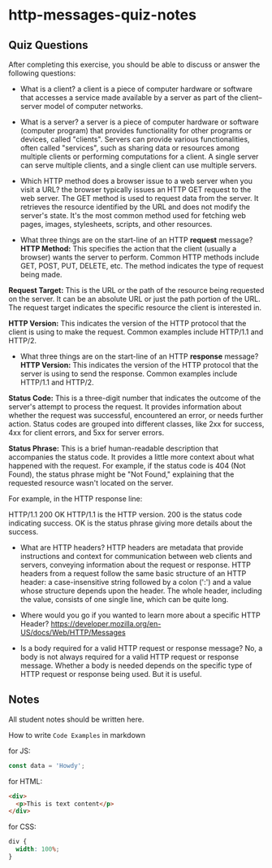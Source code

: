 # http-messages-quiz-notes

## Quiz Questions

After completing this exercise, you should be able to discuss or answer the following questions:

- What is a client?
  a client is a piece of computer hardware or software that accesses a service made available by a server as part of the client–server model of computer networks.

- What is a server?
  a server is a piece of computer hardware or software (computer program) that provides functionality for other programs or devices, called "clients".
  Servers can provide various functionalities, often called "services", such as sharing data or resources among multiple clients or performing computations for a client. A single server can serve multiple clients, and a single client can use multiple servers.

- Which HTTP method does a browser issue to a web server when you visit a URL?
  the browser typically issues an HTTP GET request to the web server. The GET method is used to request data from the server. It retrieves the resource identified by the URL and does not modify the server's state. It's the most common method used for fetching web pages, images, stylesheets, scripts, and other resources.

- What three things are on the start-line of an HTTP **request** message?
  **HTTP Method:** This specifies the action that the client (usually a browser) wants the server to perform. Common HTTP methods include GET, POST, PUT, DELETE, etc. The method indicates the type of request being made.

**Request Target:** This is the URL or the path of the resource being requested on the server. It can be an absolute URL or just the path portion of the URL. The request target indicates the specific resource the client is interested in.

**HTTP Version:** This indicates the version of the HTTP protocol that the client is using to make the request. Common examples include HTTP/1.1 and HTTP/2.

- What three things are on the start-line of an HTTP **response** message?
  **HTTP Version:** This indicates the version of the HTTP protocol that the server is using to send the response. Common examples include HTTP/1.1 and HTTP/2.

**Status Code:** This is a three-digit number that indicates the outcome of the server's attempt to process the request. It provides information about whether the request was successful, encountered an error, or needs further action. Status codes are grouped into different classes, like 2xx for success, 4xx for client errors, and 5xx for server errors.

**Status Phrase:** This is a brief human-readable description that accompanies the status code. It provides a little more context about what happened with the request. For example, if the status code is 404 (Not Found), the status phrase might be "Not Found," explaining that the requested resource wasn't located on the server.

For example, in the HTTP response line:

HTTP/1.1 200 OK
HTTP/1.1 is the HTTP version.
200 is the status code indicating success.
OK is the status phrase giving more details about the success.

- What are HTTP headers?
  HTTP headers are metadata that provide instructions and context for communication between web clients and servers, conveying information about the request or response.
  HTTP headers from a request follow the same basic structure of an HTTP header: a case-insensitive string followed by a colon (':') and a value whose structure depends upon the header. The whole header, including the value, consists of one single line, which can be quite long.

- Where would you go if you wanted to learn more about a specific HTTP Header?
  https://developer.mozilla.org/en-US/docs/Web/HTTP/Messages
- Is a body required for a valid HTTP request or response message?
  No, a body is not always required for a valid HTTP request or response message. Whether a body is needed depends on the specific type of HTTP request or response being used. But it is useful.

## Notes

All student notes should be written here.

How to write `Code Examples` in markdown

for JS:

```javascript
const data = 'Howdy';
```

for HTML:

```html
<div>
  <p>This is text content</p>
</div>
```

for CSS:

```css
div {
  width: 100%;
}
```
